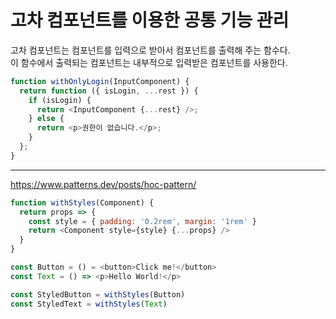 # 고차 컴포넌트를 이용한 공통 기능 관리

고차 컴포넌트는 컴포넌트를 입력으로 받아서 컴포넌트를 출력해 주는 함수다.  
이 함수에서 출력되는 컴포넌트는 내부적으로 입력받은 컴포넌트를 사용한다.

```javascript
function withOnlyLogin(InputComponent) {
  return function ({ isLogin, ...rest }) {
    if (isLogin) {
      return <InputComponent {...rest} />;
    } else {
      return <p>권한이 없습니다.</p>;
    }
  };
}
```

---

https://www.patterns.dev/posts/hoc-pattern/

```javascript
function withStyles(Component) {
  return props => {
    const style = { padding: '0.2rem', margin: '1rem' }
    return <Component style={style} {...props} />
  }
}

const Button = () = <button>Click me!</button>
const Text = () => <p>Hello World!</p>

const StyledButton = withStyles(Button)
const StyledText = withStyles(Text)
```
